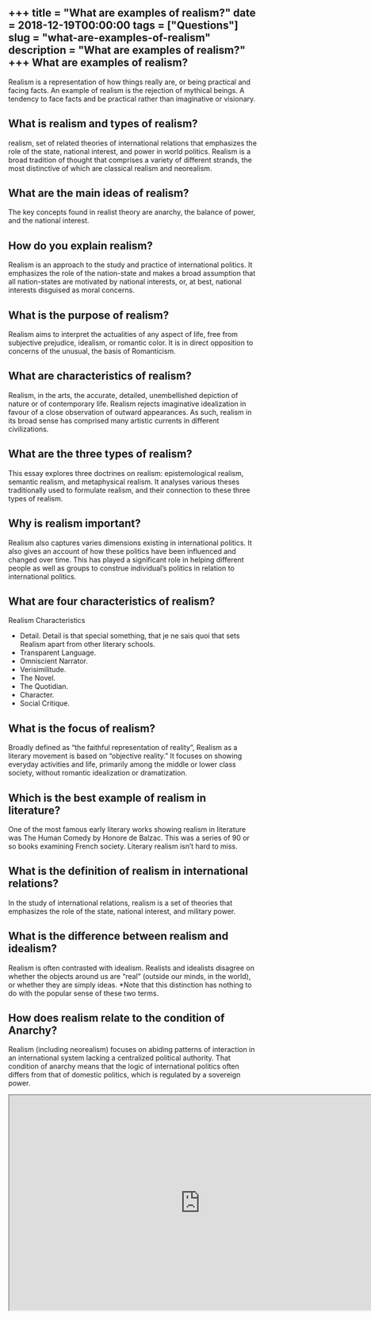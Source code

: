 +++
title = "What are examples of realism?"
date = 2018-12-19T00:00:00
tags = ["Questions"]
slug = "what-are-examples-of-realism"
description = "What are examples of realism?"
+++
What are examples of realism?
-----------------------------

Realism is a representation of how things really are, or being practical and facing facts. An example of realism is the rejection of mythical beings. A tendency to face facts and be practical rather than imaginative or visionary.

What is realism and types of realism?
-------------------------------------

realism, set of related theories of international relations that emphasizes the role of the state, national interest, and power in world politics. Realism is a broad tradition of thought that comprises a variety of different strands, the most distinctive of which are classical realism and neorealism.

What are the main ideas of realism?
-----------------------------------

The key concepts found in realist theory are anarchy, the balance of power, and the national interest.

How do you explain realism?
---------------------------

Realism is an approach to the study and practice of international politics. It emphasizes the role of the nation-state and makes a broad assumption that all nation-states are motivated by national interests, or, at best, national interests disguised as moral concerns.

What is the purpose of realism?
-------------------------------

Realism aims to interpret the actualities of any aspect of life, free from subjective prejudice, idealism, or romantic color. It is in direct opposition to concerns of the unusual, the basis of Romanticism.

What are characteristics of realism?
------------------------------------

Realism, in the arts, the accurate, detailed, unembellished depiction of nature or of contemporary life. Realism rejects imaginative idealization in favour of a close observation of outward appearances. As such, realism in its broad sense has comprised many artistic currents in different civilizations.

What are the three types of realism?
------------------------------------

This essay explores three doctrines on realism: epistemological realism, semantic realism, and metaphysical realism. It analyses various theses traditionally used to formulate realism, and their connection to these three types of realism.

Why is realism important?
-------------------------

Realism also captures varies dimensions existing in international politics. It also gives an account of how these politics have been influenced and changed over time. This has played a significant role in helping different people as well as groups to construe individual’s politics in relation to international politics.

What are four characteristics of realism?
-----------------------------------------

Realism Characteristics

- Detail. Detail is that special something, that je ne sais quoi that sets Realism apart from other literary schools.
- Transparent Language.
- Omniscient Narrator.
- Verisimilitude.
- The Novel.
- The Quotidian.
- Character.
- Social Critique.

What is the focus of realism?
-----------------------------

Broadly defined as “the faithful representation of reality”, Realism as a literary movement is based on “objective reality.” It focuses on showing everyday activities and life, primarily among the middle or lower class society, without romantic idealization or dramatization.

Which is the best example of realism in literature?
---------------------------------------------------

One of the most famous early literary works showing realism in literature was The Human Comedy by Honore de Balzac. This was a series of 90 or so books examining French society. Literary realism isn’t hard to miss.

What is the definition of realism in international relations?
-------------------------------------------------------------

In the study of international relations, realism is a set of theories that emphasizes the role of the state, national interest, and military power.

What is the difference between realism and idealism?
----------------------------------------------------

Realism is often contrasted with idealism. Realists and idealists disagree on whether the objects around us are “real” (outside our minds, in the world), or whether they are simply ideas. \*Note that this distinction has nothing to do with the popular sense of these two terms.

How does realism relate to the condition of Anarchy?
----------------------------------------------------

Realism (including neorealism) focuses on abiding patterns of interaction in an international system lacking a centralized political authority. That condition of anarchy means that the logic of international politics often differs from that of domestic politics, which is regulated by a sovereign power.

<iframe allow="accelerometer; autoplay; clipboard-write; encrypted-media; gyroscope; picture-in-picture" allowfullscreen="" class="__youtube_prefs__  epyt-is-override  no-lazyload" data-no-lazy="1" data-origheight="433" data-origwidth="770" data-skipgform_ajax_framebjll="" height="433" id="_ytid_17522" loading="lazy" src="https://www.youtube.com/embed/MpZ6tIuBFvY?enablejsapi=1&autoplay=0&cc_load_policy=0&cc_lang_pref=&iv_load_policy=1&loop=0&modestbranding=0&rel=1&fs=1&playsinline=0&autohide=2&theme=dark&color=red&controls=1&" title="YouTube player" width="770"></iframe>